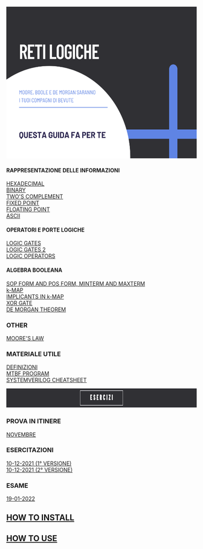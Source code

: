 <p align="center">
<img height="400" weight="700" style="align:center" src="https://github.com/fralabi/images/blob/main/COMPUTER_ENGINEERING/RETI%20LOGICHE.png">
</p>

#### RAPPRESENTAZIONE DELLE INFORMAZIONI
[HEXADECIMAL](https://www.electronics-tutorials.ws/binary/bin_3.html) <br>
[BINARY](https://www.cuemath.com/numbers/binary-number-system/) <br>
[TWO'S COMPLEMENT](https://it.wikitolearn.org/Corso:Architettura_degli_elaboratori/Rappresentazione_dell%27informazione/Complemento_a_2) <br>
[FIXED POINT](https://it.wikitolearn.org/Corso:Architettura_degli_elaboratori/Rappresentazione_dell%27informazione/Virgola_Fissa) <br>
[FLOATING POINT](https://www.geeksforgeeks.org/ieee-standard-754-floating-point-numbers/) <br>
[ASCII](https://www.geeksforgeeks.org/ascii-table/) <br>
#### OPERATORI E PORTE LOGICHE
[LOGIC GATES](https://www.electronicshub.org/logic-symbols/) <br>
[LOGIC GATES 2](https://www.electronicshub.org/introduction-to-logic-gates/) <br>
[LOGIC OPERATORS](https://press.rebus.community/programmingfundamentals/chapter/logical-operators/) <br>
#### ALGEBRA BOOLEANA
[SOP FORM AND POS FORM, MINTERM AND MAXTERM](https://www.electronicshub.org/boolean-logic-sop-form-pos-form/) <br>
[k-MAP](https://www.electronicshub.org/k-map-karnaugh-map/) <br>
[IMPLICANTS IN k-MAP](https://www.geeksforgeeks.org/various-implicants-in-k-map/) <br>
[XOR GATE](https://www.electronicshub.org/exclusive-or-gatexor-gate/) <br>
[DE MORGAN THEOREM](https://www.electronics-tutorials.ws/boolean/demorgan.html) <br>

### OTHER
[MOORE'S LAW](https://www.synopsys.com/glossary/what-is-moores-law.html)

### MATERIALE UTILE
[DEFINIZIONI](https://github.com/fralabi/Computer_Engineering/blob/main/Primo_Anno/RETI%20LOGICHE/DEFINIZIONI.pdf) <br>
[MTBF PROGRAM](https://github.com/fralabi/Computer_Engineering/blob/main/Primo_Anno/RETI%20LOGICHE/MTBF.exe) <br>
[SYSTEMVERILOG CHEATSHEET](https://github.com/fralabi/Computer_Engineering/blob/main/Primo_Anno/RETI%20LOGICHE/SystemVerilogCheatSheet.pdf) <br>

<p align="center">
<img height="50" style="align:center" src="https://github.com/fralabi/images/blob/main/COMPUTER_ENGINEERING/ESERCIZI(3).png">
</p>

### PROVA IN ITINERE
[NOVEMBRE](https://github.com/fralabi/Computer_Engineering/blob/main/Primo_Anno/RETI%20LOGICHE/PROVA%20ITINERE%20NOVEMBRE.pdf)

### ESERCITAZIONI 
[10-12-2021 (1° VERSIONE)](https://github.com/fralabi/Computer_Engineering/blob/main/Primo_Anno/RETI%20LOGICHE/ESERCITAZIONE%2010-12-2021%20(1%20VERSION).pdf) <br>
[10-12-2021 (2° VERSIONE)](https://github.com/fralabi/Computer_Engineering/blob/main/Primo_Anno/RETI%20LOGICHE/ESERCITAZIONE%2010-12-2021%20(2%20VERSIONE).pdf) <br>

### ESAME 
[19-01-2022](https://github.com/fralabi/Computer_Engineering/blob/main/Primo_Anno/RETI%20LOGICHE/ESAME%2019-01-2022.pdf)

## [HOW TO INSTALL](https://github.com/fralabi/Computer_Engineering/blob/main/Primo_Anno/RETI%20LOGICHE/HOWTOINSTALL.md)
## [HOW TO USE](https://github.com/fralabi/Computer_Engineering/blob/main/Primo_Anno/RETI%20LOGICHE/HOWTOUSE.md)
